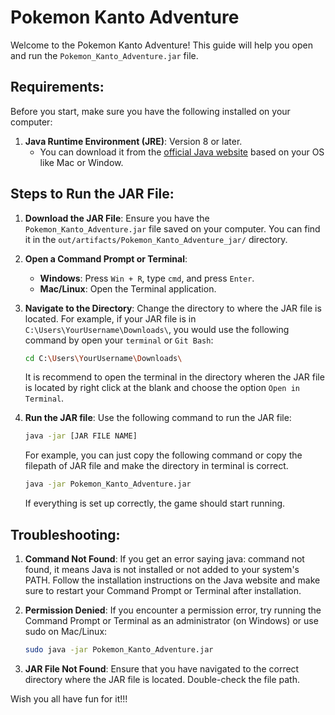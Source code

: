 # Pokemon Kanto Adventure

Welcome to the Pokemon Kanto Adventure! This guide will help you open and run the `Pokemon_Kanto_Adventure.jar` file.

## Requirements:

Before you start, make sure you have the following installed on your computer:

1. **Java Runtime Environment (JRE)**: Version 8 or later.
   - You can download it from the [official Java website](https://www.oracle.com/java/technologies/javase-downloads.html) based on your OS like Mac or Window.

## Steps to Run the JAR File:

1. **Download the JAR File**: Ensure you have the `Pokemon_Kanto_Adventure.jar` file saved on your computer. You can find it in the `out/artifacts/Pokemon_Kanto_Adventure_jar/` directory.

2. **Open a Command Prompt or Terminal**:
   - **Windows**: Press `Win + R`, type `cmd`, and press `Enter`.
   - **Mac/Linux**: Open the Terminal application.

3. **Navigate to the Directory**: Change the directory to where the JAR file is located. For example, if your JAR file is in `C:\Users\YourUsername\Downloads\`,
   you would use the following command by open your `terminal` or `Git Bash`:
   ```bash
   cd C:\Users\YourUsername\Downloads\
   ```
   It is recommend to open the terminal in the directory wheren the JAR file is located by right click at the blank and choose the option `Open in Terminal`.

4. **Run the JAR file**: Use the following command to run the JAR file:
   ```bash
   java -jar [JAR FILE NAME]
   ```
   For example, you can just copy the following command or copy the filepath of JAR file and make the directory in terminal is correct.
   ```bash
   java -jar Pokemon_Kanto_Adventure.jar
   ```
   If everything is set up correctly, the game should start running.

## Troubleshooting:

1. **Command Not Found**: If you get an error saying java: command not found, it means Java is not installed or not added to your system's PATH.
   Follow the installation instructions on the Java website and make sure to restart your Command Prompt or Terminal after installation.

2. **Permission Denied**: If you encounter a permission error, try running the Command Prompt or Terminal as an administrator (on Windows) or use sudo on Mac/Linux:
   ```bash
   sudo java -jar Pokemon_Kanto_Adventure.jar
   ```

3. **JAR File Not Found**: Ensure that you have navigated to the correct directory where the JAR file is located. Double-check the file path.

Wish you all have fun for it!!!
